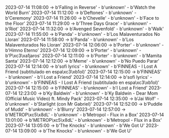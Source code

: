 2023-07-14 11:08:00 -> b'Falling in Reverse' - b'unknown' - b'Watch the World Burn'
2023-07-14 11:12:00 -> b'Deftones' - b'unknown' - b'Ceremony'
2023-07-14 11:26:00 -> b'Chevelle' - b'unknown' - b'Face to the Floor'
2023-07-14 11:29:00 -> b'Three Days Grace' - b'unknown' - b'Riot'
2023-07-14 11:32:00 -> b'Avenged Sevenfold' - b'unknown' - b'Walk'
2023-07-14 11:55:00 -> b'Panda' - b'unknown' - b'Los Malaventurados No Lloran'
2023-07-14 11:58:00 -> b'Panda' - b'unknown' - b'Los Malaventurados No Lloran'
2023-07-14 12:06:00 -> b'Porter' - b'unknown' - b'Himno Eterno'
2023-07-14 12:09:00 -> b'Porter' - b'unknown' - b'P\xc3\xa1jaros'
2023-07-14 12:11:00 -> b'Porter' - b'unknown' - b'Mamita Santa'
2023-07-14 12:12:00 -> b'Meme' - b'unknown' - b'No Puedo Parar'
2023-07-14 12:14:00 -> b'sofi lyrics' - b'unknown' - b'FINNEAS - I Lost A Friend (subtitulado en espa\xc3\xb1ol)'
2023-07-14 12:15:00 -> b'FINNEAS' - b'unknown' - b'I Lost a Friend'
2023-07-14 12:14:00 -> b'sofi lyrics' - b'unknown' - b'FINNEAS - I Lost A Friend (subtitulado en espa\xc3\xb1ol)'
2023-07-14 12:15:00 -> b'FINNEAS' - b'unknown' - b'I Lost a Friend'
2023-07-14 12:23:00 -> b'Ky Baldwin' - b'unknown' - b'Ky Baldwin - Dear Mom (Official Music Video) ft. Mindy Pack'
2023-07-14 12:35:00 -> b'Jai Wolf' - b'unknown' - b'Starlight (con Mr Gabriel)'
2023-07-14 12:52:00 -> b'Puddle of Mudd' - b'unknown' - b'Blurry'
2023-07-14 12:57:00 -> b'METROP\xc5\x8dL' - b'unknown' - b'Metropol - Flux in a Box'
2023-07-14 13:01:00 -> b'METROP\xc5\x8dL' - b'unknown' - b'Metropol - Flux in a Box'
2023-07-14 13:05:00 -> b'The Knocks' - b'unknown' - b'We Got U'
2023-07-14 13:09:00 -> b'The Knocks' - b'unknown' - b'We Got U'
